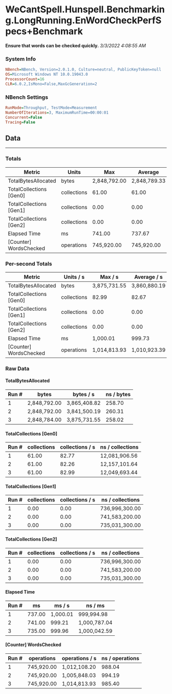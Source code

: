 ﻿# WeCantSpell.Hunspell.Benchmarking.LongRunning.EnWordCheckPerfSpecs+Benchmark
__Ensure that words can be checked quickly.__
_3/3/2022 4:08:55 AM_
### System Info
```ini
NBench=NBench, Version=2.0.1.0, Culture=neutral, PublicKeyToken=null
OS=Microsoft Windows NT 10.0.19043.0
ProcessorCount=16
CLR=6.0.2,IsMono=False,MaxGcGeneration=2
```

### NBench Settings
```ini
RunMode=Throughput, TestMode=Measurement
NumberOfIterations=3, MaximumRunTime=00:00:01
Concurrent=False
Tracing=False
```

## Data
-------------------

### Totals
|          Metric |           Units |             Max |         Average |             Min |          StdDev |
|---------------- |---------------- |---------------- |---------------- |---------------- |---------------- |
|TotalBytesAllocated |           bytes |    2,848,792.00 |    2,848,789.33 |    2,848,784.00 |            4.62 |
|TotalCollections [Gen0] |     collections |           61.00 |           61.00 |           61.00 |            0.00 |
|TotalCollections [Gen1] |     collections |            0.00 |            0.00 |            0.00 |            0.00 |
|TotalCollections [Gen2] |     collections |            0.00 |            0.00 |            0.00 |            0.00 |
|    Elapsed Time |              ms |          741.00 |          737.67 |          735.00 |            3.06 |
|[Counter] WordsChecked |      operations |      745,920.00 |      745,920.00 |      745,920.00 |            0.00 |

### Per-second Totals
|          Metric |       Units / s |         Max / s |     Average / s |         Min / s |      StdDev / s |
|---------------- |---------------- |---------------- |---------------- |---------------- |---------------- |
|TotalBytesAllocated |           bytes |    3,875,731.55 |    3,860,880.19 |    3,841,500.19 |       17,559.27 |
|TotalCollections [Gen0] |     collections |           82.99 |           82.67 |           82.26 |            0.38 |
|TotalCollections [Gen1] |     collections |            0.00 |            0.00 |            0.00 |            0.00 |
|TotalCollections [Gen2] |     collections |            0.00 |            0.00 |            0.00 |            0.00 |
|    Elapsed Time |              ms |        1,000.01 |          999.73 |          999.21 |            0.44 |
|[Counter] WordsChecked |      operations |    1,014,813.93 |    1,010,923.39 |    1,005,848.03 |        4,598.88 |

### Raw Data
#### TotalBytesAllocated
|           Run # |           bytes |       bytes / s |      ns / bytes |
|---------------- |---------------- |---------------- |---------------- |
|               1 |    2,848,792.00 |    3,865,408.82 |          258.70 |
|               2 |    2,848,792.00 |    3,841,500.19 |          260.31 |
|               3 |    2,848,784.00 |    3,875,731.55 |          258.02 |

#### TotalCollections [Gen0]
|           Run # |     collections | collections / s |ns / collections |
|---------------- |---------------- |---------------- |---------------- |
|               1 |           61.00 |           82.77 |   12,081,906.56 |
|               2 |           61.00 |           82.26 |   12,157,101.64 |
|               3 |           61.00 |           82.99 |   12,049,693.44 |

#### TotalCollections [Gen1]
|           Run # |     collections | collections / s |ns / collections |
|---------------- |---------------- |---------------- |---------------- |
|               1 |            0.00 |            0.00 |  736,996,300.00 |
|               2 |            0.00 |            0.00 |  741,583,200.00 |
|               3 |            0.00 |            0.00 |  735,031,300.00 |

#### TotalCollections [Gen2]
|           Run # |     collections | collections / s |ns / collections |
|---------------- |---------------- |---------------- |---------------- |
|               1 |            0.00 |            0.00 |  736,996,300.00 |
|               2 |            0.00 |            0.00 |  741,583,200.00 |
|               3 |            0.00 |            0.00 |  735,031,300.00 |

#### Elapsed Time
|           Run # |              ms |          ms / s |         ns / ms |
|---------------- |---------------- |---------------- |---------------- |
|               1 |          737.00 |        1,000.01 |      999,994.98 |
|               2 |          741.00 |          999.21 |    1,000,787.04 |
|               3 |          735.00 |          999.96 |    1,000,042.59 |

#### [Counter] WordsChecked
|           Run # |      operations |  operations / s | ns / operations |
|---------------- |---------------- |---------------- |---------------- |
|               1 |      745,920.00 |    1,012,108.20 |          988.04 |
|               2 |      745,920.00 |    1,005,848.03 |          994.19 |
|               3 |      745,920.00 |    1,014,813.93 |          985.40 |


